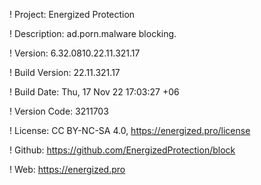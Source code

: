! Project: Energized Protection

! Description: ad.porn.malware blocking.

! Version: 6.32.0810.22.11.321.17

! Build Version: 22.11.321.17

! Build Date: Thu, 17 Nov 22 17:03:27 +06

! Version Code: 3211703

! License: CC BY-NC-SA 4.0, https://energized.pro/license

! Github: https://github.com/EnergizedProtection/block

! Web: https://energized.pro
